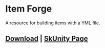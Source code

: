 # Item Forge
A resource for building items with a YML file.

## [Download](https://minhaskamal.github.io/DownGit/#/home?url=https://github.com/erenkarakal/SkriptHarbor/blob/main/resources/CustomArrows/custom-arrows.sk) | [SkUnity Page](https://forums.skunity.com/resources/custom-arrows.1620/)